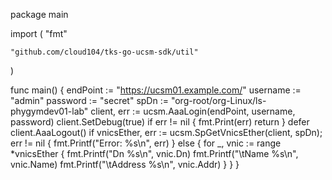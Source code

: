 package main

import (
	"fmt"

	"github.com/cloud104/tks-go-ucsm-sdk/util"
)

func main() {
	endPoint := "https://ucsm01.example.com/"
	username := "admin"
	password := "secret"
	spDn := "org-root/org-Linux/ls-phygymdev01-lab"
	client, err := ucsm.AaaLogin(endPoint, username, password)
	client.SetDebug(true)
	if err != nil {
		fmt.Print(err)
		return
	}
	defer client.AaaLogout()
	if vnicsEther, err := ucsm.SpGetVnicsEther(client, spDn); err != nil {
		fmt.Printf("Error: %s\n", err)
	} else {
		for _, vnic := range *vnicsEther {
			fmt.Printf("Dn %s\n", vnic.Dn)
			fmt.Printf("\tName %s\n", vnic.Name)
			fmt.Printf("\tAddress %s\n", vnic.Addr)
		}
	}
}
